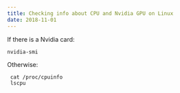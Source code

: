 ```yaml
---
title: Checking info about CPU and Nvidia GPU on Linux
date: 2018-11-01
---
```


If there is a Nvidia card:

    nvidia-smi

Otherwise:

     cat /proc/cpuinfo
     lscpu
